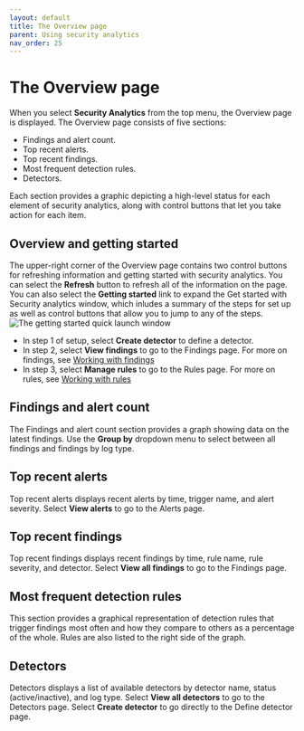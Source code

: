 ```yaml
---
layout: default
title: The Overview page
parent: Using security analytics
nav_order: 25
---
```


# The Overview page

When you select **Security Analytics** from the top menu, the Overview page is displayed. The Overview page consists of five sections:
* Findings and alert count.
* Top recent alerts.
* Top recent findings.
* Most frequent detection rules.
* Detectors.

Each section provides a graphic depicting a high-level status for each element of security analytics, along with control buttons that let you take action for each item.

## Overview and getting started

The upper-right corner of the Overview page contains two control buttons for refreshing information and getting started with security analytics. You can select the **Refresh** button to refresh all of the information on the page. You can also select the **Getting started** link to expand the Get started with Security analytics window, which inludes a summary of the steps for set up as well as control buttons that allow you to jump to any of the steps.
<img src="{{site.url}}{{site.baseurl}}/images/Security/get-started.png" alt="The getting started quick launch window">
* In step 1 of setup, select **Create detector** to define a detector. 
* In step 2, select **View findings** to go to the Findings page. For more on findings, see [Working with findings]({{site.url}}{{site.baseurl}}/_security-analytics/usage/findings.md/)
* In step 3, select **Manage rules** to go to the Rules page. For more on rules, see [Working with rules]({{site.url}}{{site.baseurl}}/_security-analytics/usage/rules.md/)

## Findings and alert count

The Findings and alert count section provides a graph showing data on the latest findings. Use the **Group by** dropdown menu to select between all findings and findings by log type.

## Top recent alerts

Top recent alerts displays recent alerts by time, trigger name, and alert severity. Select **View alerts** to go to the Alerts page.

## Top recent findings

Top recent findings displays recent findings by time, rule name, rule severity, and detector. Select **View all findings** to go to the Findings page.

## Most frequent detection rules

This section provides a graphical representation of detection rules that trigger findings most often and how they compare to others as a percentage of the whole. Rules are also listed to the right side of the graph.

## Detectors

Detectors displays a list of available detectors by detector name, status (active/inactive), and log type. Select **View all detectors** to go to the Detectors page. Select **Create detector** to go directly to the Define detector page.

